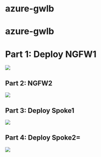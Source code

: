 # azure-gwlb
# azure-gwlb
# **Part 1: Deploy NGFW1**

[<img src="http://azuredeploy.net/deploybutton.png"/>](https://portal.azure.com/#create/Microsoft.Template/uri/https%3A%2F%2Fraw.githubusercontent.com%2Fdjspears%2Fazure-gwlb%2Fmaster%2FSecVNET-fw1.json)

## **Part 2: NGFW2**

[<img src="http://azuredeploy.net/deploybutton.png"/>](https://portal.azure.com/#create/Microsoft.Template/uri/https%3A%2F%2Fraw.githubusercontent.com%2Fdjspears%2Fazure-gwlb%2Fmaster%2FSecVNET-fw2.json)


## **Part 3: Deploy Spoke1**

[<img src="http://azuredeploy.net/deploybutton.png"/>](https://portal.azure.com/#create/Microsoft.Template/uri/https%3A%2F%2Fraw.githubusercontent.com%2Fdjspears%2Fazure-gwlb%2Fmaster%2FSpoke1.json)


## **Part 4: Deploy Spoke2=**

[<img src="http://azuredeploy.net/deploybutton.png"/>](https://portal.azure.com/#create/Microsoft.Template/uri/https%3A%2F%2Fraw.githubusercontent.com%2Fdjspears%2Fazure-gwlb%2Fmaster%2FSpoke2.json)